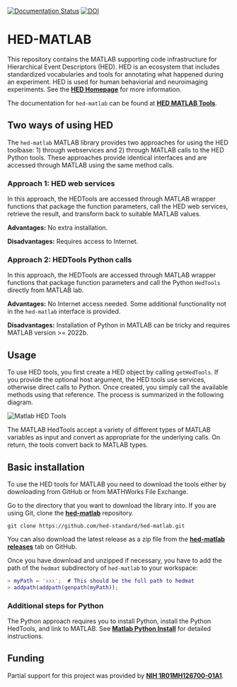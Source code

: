 [![Documentation Status](https://readthedocs.org/projects/hed-matlab/badge/?version=latest)](https://www.hed-matlab.org/en/latest/?badge=latest)
[![DOI](https://zenodo.org/badge/DOI/10.5281/zenodo.13201056.svg)](https://doi.org/10.5281/zenodo.13201056)

# HED-MATLAB
This repository contains the MATLAB supporting code infrastructure 
for Hierarchical Event Descriptors (HED).
HED is an ecosystem that includes standardized vocabularies and
tools for annotating what happened during an experiment.
HED is used for human behaviorial and neuroimaging experiments.
See the [**HED Homepage**](https://www.hedtags.org) for more information.

The documentation for `hed-matlab` can be found at
[**HED MATLAB Tools**](https://www.hed-resources.org/en/latest/HedMatlabTools.html).

## Two ways of using HED

The `hed-matlab` MATLAB library provides two approaches for
using the HED toolbase: 1) through webservices and 2) through
MATLAB calls to the HED Python tools.
These approaches provide identical interfaces and are accessed 
through MATLAB using the same method calls.

### Approach 1: HED web services

In this approach, the HEDTools are accessed through MATLAB
wrapper functions that package the function parameters,
call the HED web services, retrieve the result, and transform
back to suitable MATLAB values.

**Advantages:** No extra installation.

**Disadvantages:** Requires access to Internet.

### Approach 2: HEDTools Python calls

In this approach, the HEDTools are accessed through MATLAB
wrapper functions that package function parameters and
call the Python `HedTools` directly from MATLAB lab.

**Advantages:** No Internet access needed. Some additional
functionality not in the `hed-matlab` interface is provided.

**Disadvantages:** Installation of Python in MATLAB can be
tricky and requires MATLAB version >= 2022b.

## Usage

To use HED tools, you first create a HED object by calling `getHedTools`. 
If you provide the optional host argument, the HED tools use services, otherwise
direct calls to Python. Once created, you simply call the available methods
using that reference. The process is summarized in the following diagram.


![Matlab HED Tools](https://raw.githubusercontent.com/hed-standard/hed-matlab/main/docs/source/_static/images/MatLabHedToolsCloseFitNew.png/MatLabHedToolsCloseFitNew.png)

The MATLAB HedTools accept a variety of different types of MATLAB variables
as input and convert as appropriate for the underlying calls.
On return, the tools convert back to MATLAB types.

## Basic installation

To use the HED tools for MATLAB you need to download the tools
either by downloading from GitHub or from MATHWorks File Exchange.

Go to the directory that you want to download the library into.
If you are using Git, clone the
[**hed-matlab**](https://github.com/hed-standard/hed-matlab) repository.

```shell
git clone https://github.com/hed-standard/hed-matlab.git
```

You can also download the latest release as a zip file
from the [**hed-matlab releases**](https://github.com/hed-standard/hed-matlab/releases)
tab on GitHub.


Once you have download and unzipped if necessary, you have
to add the path of the `hedmat` subdirectory of `hed-matlab` to your workspace:

```matlab
> myPath = 'xxx';  # This should be the full path to hedmat
> addpath(addpath(genpath(myPath));
```

### Additional steps for Python

The Python approach requires you to install Python, install the
Python HedTools, and link to MATLAB.
See [**Matlab Python Install**](https://www.hed-resources.org/en/latest/HedMatlabTools.html#matlab-python-install)
for detailed instructions.

## Funding

Partial support for this project was provided by 
[**NIH 1R01MH126700-01A1**](https://reporter.nih.gov/project-details/10480619).
